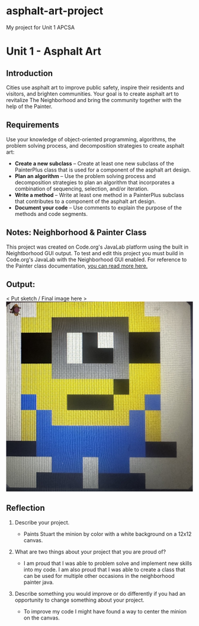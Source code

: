 # asphalt-art-project
My project for Unit 1 APCSA

# Unit 1 - Asphalt Art

## Introduction

Cities use asphalt art to improve public safety, inspire their residents and visitors, and brighten communities. Your goal is to create asphalt art to revitalize The Neighborhood and bring the community together with the help of the Painter.

## Requirements

Use your knowledge of object-oriented programming, algorithms, the problem solving process, and decomposition strategies to create asphalt art:
- **Create a new subclass** – Create at least one new subclass of the PainterPlus class that is used for a component of the asphalt art design.
- **Plan an algorithm** – Use the problem solving process and decomposition strategies to plan an algorithm that incorporates a combination of sequencing, selection, and/or iteration.
- **Write a method** – Write at least one method in a PainterPlus subclass that contributes to a component of the asphalt art design.
- **Document your code** – Use comments to explain the purpose of the methods and code segments.

## Notes: Neighborhood & Painter Class

This project was created on Code.org's JavaLab platform using the built in Neightborhood GUI output. To test and edit this project you must build in Code.org's JavaLab with the Neighborhood GUI enabled. For reference to the Painter class documentation, [you can read more here.](https://studio.code.org/docs/ide/javalab/classes/Painter)

## Output:

< Put sketch / Final image here >
![minion stuart](image.jpeg)

## Reflection

1. Describe your project.

   - Paints Stuart the minion by color with a white background on a 12x12 canvas.

2. What are two things about your project that you are proud of?

   - I am proud that I was able to problem solve and implement new skills into my code. I am also proud that I was able to create a class that can be used for multiple other occasions in the neighborhood painter java.

3. Describe something you would improve or do differently if you had an opportunity to change something about your project.

   - To improve my code I might have found a way to center the minion on the canvas.
